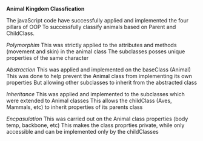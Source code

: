 **Animal Kingdom Classfication**

The javaScript code have successfully applied and implemented the four pillars of OOP 
To successfully classify animals based on Parent and ChildClass.

*Polymorphim*
This was strictly applied to the attributes and methods (movement and skin) in the animal class
The subclasses posses unique properties of the same character

*Abstraction*
This was applied and implemented on the baseClass (Animal)
This was done to help prevent the Animal class from implementing its own properties
But allowing other subclasses to inherit from the abstracted class

*Inheritance*
This was applied and implemented to the subclasses which were extended to Animal classes
This allows the childClass (Aves, Mammals, etc) to inherit properties of its parents class

*Encpasulation*
This was carried out on the Animal class properties (body temp, backbone, etc)
This makes the class proprties private, while only accessible and can be implemented only by the childClasses
